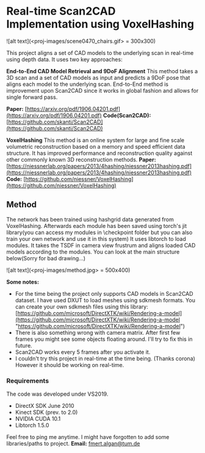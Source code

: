 # Real-time Scan2CAD Implementation using VoxelHashing
![alt text](<proj-images/scene0470_chairs.gif> = 300x300)

This project aligns a set of CAD models to the underlying scan in real-time using depth data. It uses two key approaches:

**End-to-End CAD Model Retrieval and 9DoF Alignment**
This method takes a 3D scan and a set of CAD models as input and predicts a 9DoF pose that aligns each model to the underlying scan. End-to-End method is improvement upon Scan2CAD since it works in global fashion and allows for single forward pass.

**Paper:** [https://arxiv.org/pdf/1906.04201.pdf](https://arxiv.org/pdf/1906.04201.pdf)
**Code(Scan2CAD):** [https://github.com/skanti/Scan2CAD](https://github.com/skanti/Scan2CAD)

**VoxelHashing**
This method is an online system for large and fine scale volumetric reconstruction based on a memory and speed efficient data structure. It has improved performance and reconstruction quality against other commonly known 3D reconstruction methods. 
**Paper:** [https://niessnerlab.org/papers/2013/4hashing/niessner2013hashing.pdf](https://niessnerlab.org/papers/2013/4hashing/niessner2013hashing.pdf)
**Code:**  [https://github.com/niessner/VoxelHashing](https://github.com/niessner/VoxelHashing)

## Method
The network has been trained using hashgrid data generated from VoxelHashing. Afterwards each module has been saved using torch's jit library(you can access my modules in \checkpoint folder but you can also train your own network and use it in this system) It uses libtorch to load modules. It takes the TSDF in camera view frustrum and aligns loaded CAD models according to the modules. You can look at the main structure below(Sorry for bad drawing...)

![alt text](<proj-images/method.jpg> = 500x400)


**Some notes:** 
- For the time being the project only supports CAD models in Scan2CAD dataset. I have used DXUT to load meshes using sdkmesh formats. You can create your own sdkmesh files using this library: [https://github.com/microsoft/DirectXTK/wiki/Rendering-a-model](https://github.com/microsoft/DirectXTK/wiki/Rendering-a-model "https://github.com/microsoft/DirectXTK/wiki/Rendering-a-model")
-  There is also something wrong with camera matrix. After first few frames you might see some objects floating around. I'll try to fix this in future.
-  Scan2CAD works every 5 frames after you activate it.
- I couldn't try this project in real-time at the time being. (Thanks corona) However it should be working on real-time.

### Requirements
The code was developed under VS2019.
- DirectX SDK June 2010
- Kinect SDK (prev. to 2.0)
- NVIDIA CUDA 10.1
- Libtorch 1.5.0

Feel free to ping me anytime. I might have forgotten to add some libraries/paths to project.
**Email:** fmert.algan@tum.de

```
